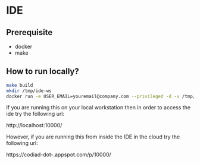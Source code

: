 # IDE

## Prerequisite
- docker
- make

## How to run locally?

``` sh
make build
mkdir /tmp/ide-ws
docker run -e USER_EMAIL=youremail@company.com --privileged -d -v /tmp/ide-ws:/usr/share/nginx/www/_ -p 10000:8080 google/codiad
```

If you are running this on your local workstation then in order to access the ide try the following url:

http://localhost:10000/

However, if you are running this from inside the IDE in the cloud try the following url:

https://codiad-dot-<your-project>.appspot.com/p/10000/

